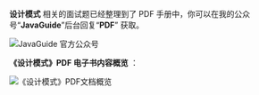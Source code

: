 **设计模式** 相关的面试题已经整理到了 PDF 手册中，你可以在我的公众号“**JavaGuide**”后台回复“**PDF**” 获取。

![JavaGuide 官方公众号](https://guide-blog-images.oss-cn-shenzhen.aliyuncs.com/github/javaguide/gongzhonghaoxuanchuan.png)

**《设计模式》PDF 电子书内容概览** ：

![《设计模式》PDF文档概览](https://guide-blog-images.oss-cn-shenzhen.aliyuncs.com/github/javaguide/system-design/design-pattern-pdf.png)